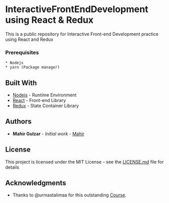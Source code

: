 # InteractiveFrontEndDevelopment using React & Redux

This is a public repository for Interactive Front-end Development practice using React and Redux

### Prerequisites

```
* Nodejs
* yarn (Package manager)
```

## Built With

* [Nodejs](https://nodejs.org/en/docs/) - Runtime Environment
* [React](https://reactjs.org/docs/) - Front-end Library
* [Redux](https://redux.js.org/#documentation) - State Container Library


## Authors

* **Mahir Gulzar** - *Initial work* - [Mahir](https://github.com/mahirgulzar)

## License

This project is licensed under the MIT License - see the [LICENSE.md](LICENSE.md) file for details

## Acknowledgments

* Thanks to @urmastalimaa for this outstanding [Course](https://courses.cs.ut.ee/2018/react/spring/Main/HomePage).
